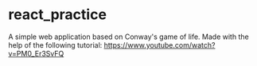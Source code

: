 # react_practice

A simple web application based on Conway's game of life. 
Made with the help of the following tutorial: https://www.youtube.com/watch?v=PM0_Er3SvFQ
